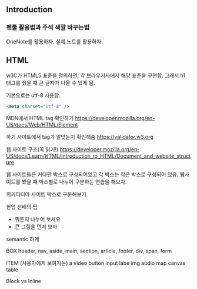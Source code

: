 ## Introduction

### 펜툴 활용법과 주석 색깔 바꾸는법

OneNote를 활용하자.
실제 노트를 활용하자.

## HTML

w3C가 HTML5 표준을 정의하면, 각 브라우저사에서 해당 표준을 구현함.
그래서 h1 태그를 줬을 때 큰 글자가 나올 수 있게 됨.

기본으로는 utf-8 사용함.

```html
<meta charset="utf-8" />
```

MDN에서 HTML tag 확인하기
https://developer.mozilla.org/en-US/docs/Web/HTML/Element

하기 사이트에서 tag가 알맞는지 확인해줌
https://validator.w3.org

웹 사이트 구조(꼭 읽기!)
https://developer.mozilla.org/en-US/docs/Learn/HTML/Introduction_to_HTML/Document_and_website_structure

웹 사이트들은 커다란 박스로 구성되어있고 각 박스는 작은 박스로 구성되어 있음.
웹사이트를 봤을 때 박스별로 나누어 구분하는 연습을 해보자.

위키피디아 사이트 박스로 구분해보기

현업 선배의 팁

- 뭐든지 나누어 보세요
- 큰 그림을 먼저 보자

semantic 하게

BOX
header, nav, aside, main, section, article, footer, div, span, form

ITEM (사용자에게 보여지는)
a video button input labe img audio map canvas table

Block vs Inline
